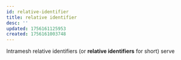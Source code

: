 ```yaml
---
id: relative-identifier
title: relative identifier
desc: ''
updated: 1756161125953
created: 1756161003748
---
```


Intramesh relative identifiers (or **relative identifiers** for short) serve 
